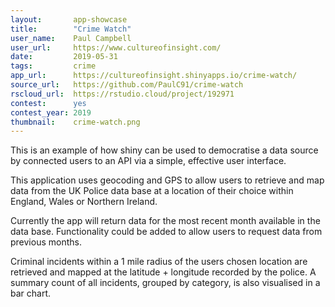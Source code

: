 ```yaml
---
layout:       app-showcase
title:        "Crime Watch"
user_name:    Paul Campbell
user_url:     https://www.cultureofinsight.com/
date:         2019-05-31
tags:         crime
app_url:      https://cultureofinsight.shinyapps.io/crime-watch/
source_url:   https://github.com/PaulC91/crime-watch
rscloud_url:  https://rstudio.cloud/project/192971
contest:      yes
contest_year: 2019
thumbnail:    crime-watch.png
---
```


This is an example of how shiny can be used to democratise a data source by connected users to an API via a simple, effective user interface.

This application uses geocoding and GPS to allow users to retrieve and map data from the UK Police data base at a location of their choice within England, Wales or Northern Ireland.

Currently the app will return data for the most recent month available in the data base. Functionality could be added to allow users to request data from previous months.

Criminal incidents within a 1 mile radius of the users chosen location are retrieved and mapped at the latitude + longitude recorded by the police. A summary count of all incidents, grouped by category, is also visualised in a bar chart.
  
